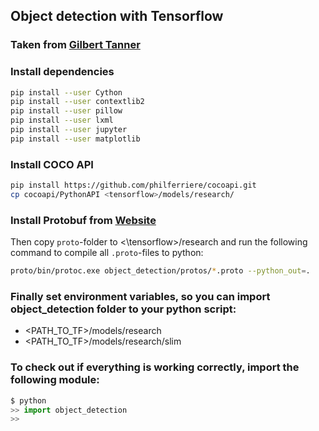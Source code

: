 ## Object detection with Tensorflow
### Taken from [Gilbert Tanner](https://gilberttanner.com/blog/installing-the-tensorflow-object-detection-api)

### Install dependencies

```bash
pip install --user Cython
pip install --user contextlib2
pip install --user pillow
pip install --user lxml
pip install --user jupyter
pip install --user matplotlib
```

### Install COCO API

```bash
pip install https://github.com/philferriere/cocoapi.git
cp cocoapi/PythonAPI <tensorflow>/models/research/
```

### Install **Protobuf** from [Website](https://github.com/protocolbuffers/protobuf/releases)

Then copy `proto`-folder to <\tensorflow>\/research and run the following command to compile all `.proto`-files to python:

```bash
proto/bin/protoc.exe object_detection/protos/*.proto --python_out=. 
```

### Finally set environment variables, so you can import object_detection folder to your python script:

- <PATH_TO_TF>/models/research
- <PATH_TO_TF>/models/research/slim

### To check out if everything is working correctly, import the following module:

```python
$ python
>> import object_detection
>> 
```